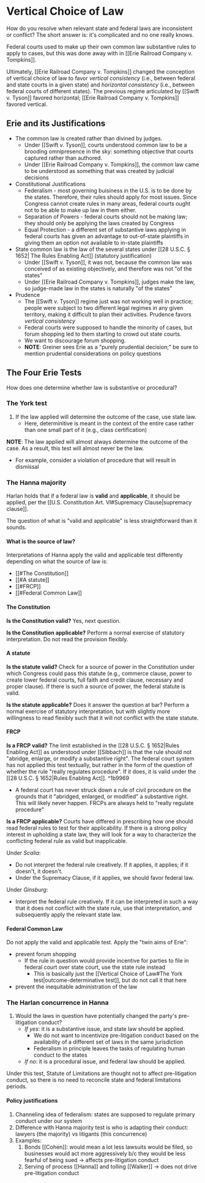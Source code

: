 # Vertical Choice of Law

How do you resolve when relevant state and federal laws are inconsistent or conflict? The short answer is: it's complicated and no one really knows.

Federal courts used to make up their own common law substantive rules to apply to cases, but this was done away with in [[Erie Railroad Company v. Tompkins]].

Ultimately, [[Erie Railroad Company v. Tompkins]] changed the conception of vertical choice of law to favor *vertical consistency* (i.e., between federal and state courts in a given state) and *horizontal consistency* (i.e., between federal courts of different states). The previous regime articulated by [[Swift v. Tyson]] favored horizontal; [[Erie Railroad Company v. Tompkins]] favored vertical.

## Erie and its Justifications
* The common law is created rather than divined by judges.
	* Under [[Swift v. Tyson]], courts understood common law to be a brooding omnipresence in the sky: something objective that courts captured rather than authored.
	* Under [[Erie Railroad Company v. Tompkins]], the common law came to be understood as something that was created by judicial decisions
* Constitutional Justifications
	* Federalism - most governing buisiness in the U.S. is to be done by the states. Therefore, their rules should apply for most issues. Since Congress cannot create rules in many areas, federal courts ought not to be able to make up law in them either.
	* Separation of Powers - federal courts should not be making law; they should only be applying the laws created by Congress
	* Equal Protection - a different set of substantive laws applying in federal courts has given an advantage to out-of-state plaintiffs in giving them an option not available to in-state plaintiffs
* State common law is the law of the several states under [[28 U.S.C. § 1652| The Rules Enabling Act]] (statutory justification)
	* Under [[Swift v. Tyson]], it was not, because the common law was conceived of as existing objectively, and therefore was not "of the states"
	* Under [[Erie Railroad Company v. Tompkins]], judges make the law, so judge-made law in the states is naturally "of the states"
* Prudence
	* The [[Swift v. Tyson]] regime just was not working well in practice; people were subject to two different legal regimes in any given territory, making it difficult to plan their activities. Prudence favors *vertical consistency*
	* Federal courts were supposed to handle the minority of cases, but forum shopping led to them starting to crowd out state courts.
	* We want to discourage forum shopping.
	* **NOTE**: Greiner sees Erie as a "purely prudential decision;" be sure to mention prudential considerations on policy questions

## The Four Erie Tests
How does one determine whether law is substantive or procedural?

### The York test
1. If the law applied will determine the outcome of the case, use state law.
	* Here, determinitive is meant in the context of the entire case rather than one small part of it (e.g., class certification)

**NOTE**: The law applied will almost always determine the outcome of the case. As a result, this test will almost never be the law.
* For example, consider a violation of procedure that will result in dismissal

### The Hanna majority
Harlan holds that if a federal law is **valid** and **applicable**, it should be applied, per the [[U.S. Constitution Art. VI#Supremacy Clause|supremacy clause]].

The question of what is "valid and applicable" is less straightforward than it sounds.

#### What is the source of law?
Interpretations of Hanna apply the valid and applicable test differently depending on what the source of law is:
* [[#The Constitution]]
* [[#A statute]]
* [[#FRCP]]
* [[#Federal Common Law]]

#### The Constitution
**Is the Constitution valid?**
Yes, next question.

**Is the Constitution applicable?**
Perform a normal exercise of statutory interpretation. Do not read the provision flexibly.

#### A statute
**Is the statute valid?**
Check for a source of power in the Constitution under which Congress could pass this statute (e.g., commerce clause, power to create lower federal courts, full faith and credit clause, necessary and proper clause). If there is such a source of power, the federal statute is valid.

**Is the statute applicable?**
Does it answer the question at bar? Perform a normal exercise of statutory interpretation, but with slightly more willingness to read flexibly such that it will not conflict with the state statute.

#### FRCP
**Is a FRCP valid?**
The limit established in the [[28 U.S.C. § 1652|Rules Enabling Act]] as understood under [[Sibbach]] is that the rule should not "abridge, enlarge, or modify a substantive right". The federal court system has not applied this test textually, but rather in the form of the question of whether the rule "really regulates procedure". If it does, it is valid under the [[28 U.S.C. § 1652|Rules Enabling Act]]. ^1b9969
* A federal court has never struck down a rule of civil procedure on the grounds that it "abridged, enlarged, or modified" a substantive right. This will likely never happen. FRCPs are always held to "really regulate procedure"

**Is a FRCP applicable?**
Courts have differed in prescribing how one should read federal rules to test for their applicability. If there is a strong policy interest in upholding a state law, they will look for a way to characterize the conflicting federal rule as valid but inapplicable.

Under *Scalia*:
* Do not interpret the federal rule creatively. If it applies, it applies; if it doesn't, it doesn't.
* Under the Supremacy Clause, if it applies, we should favor federal law.

Under *Ginsburg*:
* Interpret the federal rule creatively. If it can be interpreted in such a way that it does not conflict with the state rule, use that interpretation, and subsequently apply the relevant state law.

#### Federal Common Law
Do not apply the valid and applicable test. Apply the "twin aims of Erie":
* prevent forum shopping
	* If the rule in question would provide incentive for parties to file in federal court over state court, use the state rule instead
		* This is basically just the [[Vertical Choice of Law#The York test|outcome-determinative test]], but do not call it that here
* prevent the inequitable administration of the law

### The Harlan concurrence in Hanna
1. Would the laws in question have potentially changed the party's pre-litigation conduct?
	* *If yes*: it is a substantive issue, and state law should be applied.
		* We do not want to incentivize pre-litigation conduct based on the availability of a different set of laws in the same jurisdiction
		* Federalism in principle leaves the tasks of regulating human conduct to the states
	* *If no*: it is a procedural issue, and federal law should be applied.

Under this test, Statute of Limitations are thought not to affect pre-litigation conduct, so there is no need to reconcile state and federal limitations periods.

#### Policy justifications
1.  Channeling idea of federalism: states are supposed to regulate primary conduct under our system 
2.  Difference with Hanna majority test is who is adapting their conduct: lawyers (the majority) vs litigants (this concurrence)
3.  Examples: 
	1.  Bonds [[Cohen]]: would mean a lot less lawsuits would be filed, so businesses would act more aggressively b/c they would be less fearful of being sued -> affects pre-litigation conduct 
	2.  Serving of process [[Hanna]] and tolling [[Walker]] -> does not drive pre-litigation conduct